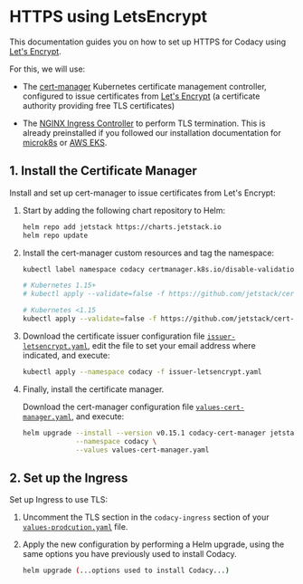 # HTTPS using LetsEncrypt

This documentation guides you on how to set up HTTPS for Codacy using [Let's Encrypt](https://letsencrypt.org).

For this, we will use:

-   The [cert-manager](https://cert-manager.io) Kubernetes certificate management controller, configured to issue certificates from [Let's Encrypt](https://letsencrypt.org/) (a certificate authority providing free TLS certificates)

-   The [NGINX Ingress Controller](https://kubernetes.github.io/ingress-nginx/) to perform TLS termination. This is already preinstalled if you followed our installation documentation for [microk8s](../infrastructure/microk8s-quickstart.md) or [AWS EKS](../infrastructure/eks-quickstart.md).

## 1. Install the Certificate Manager

Install and set up cert-manager to issue certificates from Let's Encrypt:

1.  Start by adding the following chart repository to Helm:

    ```bash
    helm repo add jetstack https://charts.jetstack.io
    helm repo update
    ```

2.  Install the cert-manager custom resources and tag the namespace:

    ```bash
    kubectl label namespace codacy certmanager.k8s.io/disable-validation="true"

    # Kubernetes 1.15+
    # kubectl apply --validate=false -f https://github.com/jetstack/cert-manager/releases/download/v0.15.1/cert-manager.crds.yaml

    # Kubernetes <1.15
    kubectl apply --validate=false -f https://github.com/jetstack/cert-manager/releases/download/v0.15.1/cert-manager-legacy.crds.yaml
    ```

3.  Download the certificate issuer configuration file [`issuer-letsencrypt.yaml`](https://raw.githubusercontent.com/codacy/chart/master/codacy/issuer-letsencrypt.yaml), edit the file to set your email address where indicated, and execute:

    ```bash
    kubectl apply --namespace codacy -f issuer-letsencrypt.yaml
    ```

4.  Finally, install the certificate manager.

    Download the cert-manager configuration file [`values-cert-manager.yaml`](https://raw.githubusercontent.com/codacy/chart/master/codacy/values-cert-manager.yaml), and execute:

    ```bash
    helm upgrade --install --version v0.15.1 codacy-cert-manager jetstack/cert-manager \
                 --namespace codacy \
                 --values values-cert-manager.yaml
    ```

## 2. Set up the Ingress

Set up Ingress to use TLS:

1.  Uncomment the TLS section in the `codacy-ingress` section of your [`values-prodcution.yaml`](https://raw.githubusercontent.com/codacy/chart/master/codacy/values-production.yaml) file.

2.  Apply the new configuration by performing a Helm upgrade, using the same options you have previously used to install Codacy.

    ```bash
    helm upgrade (...options used to install Codacy...)
    ```
